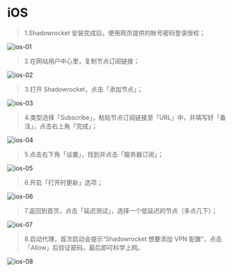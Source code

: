 # iOS

> 1.Shadowrocket 安装完成后，使用网页提供的帐号密码登录授权；

![ios-01](https://xfgss.com/help/images/ios/ios-01.png)

> 2.在网站用户中心里，复制节点订阅链接；

![ios-02](https://xfgss.com/help/images/ios/ios-02.png)

> 3.打开 Shadowrocket，点击「添加节点」；

![ios-03](https://xfgss.com/help/images/ios/ios-03.png)

> 4.类型选择「Subscribe」，粘贴节点订阅链接至「URL」中，并填写好「备注」，点击右上角「完成」；

![ios-04](https://xfgss.com/help/images/ios/ios-04.png)

> 5.点击右下角「设置」，找到并点击「服务器订阅」；

![ios-05](https://xfgss.com/help/images/ios/ios-05.png)

> 6.开启「打开时更新」选项；

![ios-06](https://xfgss.com/help/images/ios/ios-06.png)

> 7.返回到首页，点击「延迟测试」，选择一个低延迟的节点（多点几下）；

![ios-07](https://xfgss.com/help/images/ios/ios-07.png)

> 8.启动代理，首次启动会提示“Shadowrocket 想要添加 VPN 配置”，点击「Allow」后验证密码，最后即可科学上网。

![ios-08](https://xfgss.com/help/images/ios/ios-08.png)